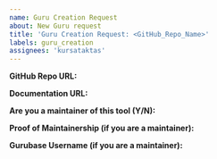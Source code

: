 ```yaml
---
name: Guru Creation Request
about: New Guru request
title: 'Guru Creation Request: <GitHub_Repo_Name>'
labels: guru_creation
assignees: 'kursataktas'
---
```


**GitHub Repo URL:**


**Documentation URL:** 
<!-- URL of the root page of the tool's documentation -->

**Are you a maintainer of this tool (Y/N):**


**Proof of Maintainership (if you are a maintainer):**
<!-- Can be a link to a PR that you merged, or other proof that shows you are the maintainer -->

**Gurubase Username (if you are a maintainer):** 
<!-- The new Guru will be assigned to you if you are a maintainer of the tool. To find your Gurubase username, click on your profile icon in the top-left corner of Gurubase.io, e.g., "Kursat Aktas" -->